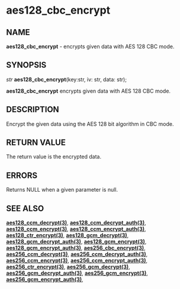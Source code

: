 # aes128_cbc_encrypt

## NAME

**aes128_cbc_encrypt** - encrypts given data with AES 128 CBC mode.

## SYNOPSIS

*str* **aes128_cbc_encrypt**(key:str, iv: str, data: str);

**aes128_cbc_encrypt** encrypts given data with AES 128 CBC mode.

## DESCRIPTION
Encrypt the given data using the AES 128 bit algorithm in CBC mode.

## RETURN VALUE

The return value is the encrypted data.
## ERRORS

Returns NULL when a given parameter is null.

## SEE ALSO

**[aes128_ccm_decrypt(3)](aes128_ccm_decrypt.md)**,
**[aes128_ccm_decrypt_auth(3)](aes128_ccm_decrypt_auth.md)**,
**[aes128_ccm_encrypt(3)](aes128_ccm_encrypt.md)**,
**[aes128_ccm_encrypt_auth(3)](aes128_ccm_encrypt_auth.md)**,
**[aes128_ctr_encrypt(3)](aes128_ctr_encrypt.md)**,
**[aes128_gcm_decrypt(3)](aes128_gcm_decrypt.md)**,
**[aes128_gcm_decrypt_auth(3)](aes128_gcm_decrypt_auth.md)**,
**[aes128_gcm_encrypt(3)](aes128_gcm_encrypt.md)**,
**[aes128_gcm_encrypt_auth(3)](aes128_gcm_encrypt_auth.md)**,
**[aes256_cbc_encrypt(3)](aes256_cbc_encrypt.md)**,
**[aes256_ccm_decrypt(3)](aes256_ccm_decrypt.md)**,
**[aes256_ccm_decrypt_auth(3)](aes256_ccm_decrypt_auth.md)**,
**[aes256_ccm_encrypt(3)](aes256_ccm_encrypt.md)**,
**[aes256_ccm_encrypt_auth(3)](aes256_ccm_encrypt_auth.md)**,
**[aes256_ctr_encrypt(3)](aes256_ctr_encrypt.md)**,
**[aes256_gcm_decrypt(3)](aes256_gcm_decrypt.md)**,
**[aes256_gcm_decrypt_auth(3)](aes256_gcm_decrypt_auth.md)**,
**[aes256_gcm_encrypt(3)](aes256_gcm_encrypt.md)**,
**[aes256_gcm_encrypt_auth(3)](aes256_gcm_encrypt_auth.md)**,
